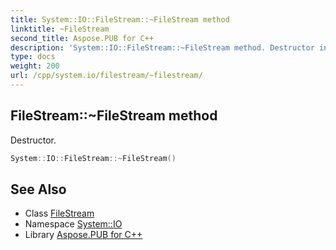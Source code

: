 ```yaml
---
title: System::IO::FileStream::~FileStream method
linktitle: ~FileStream
second_title: Aspose.PUB for C++
description: 'System::IO::FileStream::~FileStream method. Destructor in C++.'
type: docs
weight: 200
url: /cpp/system.io/filestream/~filestream/
---
```

## FileStream::~FileStream method


Destructor.

```cpp
System::IO::FileStream::~FileStream()
```

## See Also

* Class [FileStream](../)
* Namespace [System::IO](../../)
* Library [Aspose.PUB for C++](../../../)
